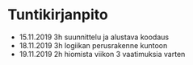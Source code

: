 # Tuntikirjanpito
- 15.11.2019 3h suunnittelu ja alustava koodaus
- 18.11.2019 3h logiikan perusrakenne kuntoon
- 19.11.2019 2h hiomista viikon 3 vaatimuksia varten
